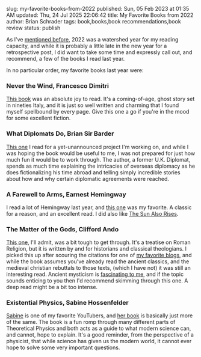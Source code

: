 slug: my-favorite-books-from-2022
published: Sun, 05 Feb 2023 at 01:35 AM
updated: Thu, 24 Jul 2025 22:06:42 
title: My Favorite Books from 2022
author: Brian Schrader
tags: book,books,book recommendations,book review
status: publish

As I've [mentioned before][1], 2022 was a watershed year for my reading capacity, and while it is probably a little late in the new year for a retrospective post, I did want to take some time and expressly call out, and recommend, a few of the books I read last year.

In no particular order, my favorite books last year were:


### Never the Wind, Francesco Dimitri

[This book][2] was an absolute joy to read. It's a coming-of-age, ghost story set in nineties Italy, and it is just so well written and charming that I found myself spellbound by every page. Give this one a go if you're in the mood for some excellent fiction.


### What Diplomats Do, Brian Sir Barder

[This one][3] I read for a yet-unannounced project I'm working on, and while I was hoping the book would be useful to me, I was not prepared for just how much fun it would be to work through. The author, a former U.K. Diplomat, spends as much time explaining the intricacies of overseas diplomacy as he does fictionalizing his time abroad and telling simply incredible stories about how and why certain diplomatic agreements were reached.


### A Farewell to Arms, Earnest Hemingway

I read a lot of Hemingway last year, and [this one][4] was my favorite. A classic for a reason, and an excellent read. I did also like [The Sun Also Rises][5].


### The Matter of the Gods, Clifford Ando

[This one][6], I'll admit, was a bit tough to get through. It's a treatise on Roman Religion, but it is written by and for historians and classical theologians. I picked this up after scouring the citations for one of [my favorite blogs][7], and while the book assumes you've already read the ancient classics, and the medieval christian rebuttals to those texts, (which I have not) it was still an interesting read. Ancient mysticism is [fascinating to me][8], and if the topic sounds enticing to you then I'd recommend skimming through this one. A deep read might be a bit too intense.


### Existential Physics, Sabine Hossenfelder

[Sabine][10] is one of my favorite YouTubers, and [her book][9] is basically just more of the same. The book is a fun romp through many different parts of Theoretical Physics and both acts as a guide to what modern science can, and cannot, hope to explain. It's a good reminder, from the perspective of a physicist, that while science has given us the modern world, it cannot ever hope to solve some very important questions.


[1]: /archive/reading-milestones-attention-spans-and-cool-charts/
[2]: https://www.indiebound.org/book/9781789099812
[3]: https://www.indiebound.org/book/9781442271630
[4]: https://www.indiebound.org/book/9781476764528
[5]: https://www.indiebound.org/book/9780743297332
[6]: https://www.indiebound.org/book/9780520259867
[7]: https://acoup.blog
[8]: /archive/history-myth-and-talking-cows/
[9]: https://www.indiebound.org/book/9781984879455
[10]: https://www.youtube.com/@SabineHossenfelder
